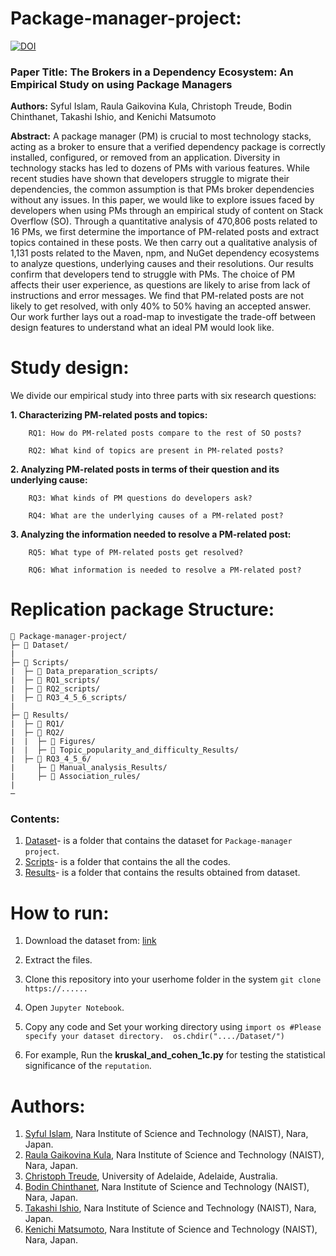 # Package-manager-project:


[![DOI](https://zenodo.org/badge/DOI/10.5281/zenodo.3988740.svg)](https://doi.org/10.5281/zenodo.3988740)


### Paper Title: The Brokers in a Dependency Ecosystem: An Empirical Study on using Package Managers


**Authors:** Syful Islam, Raula Gaikovina Kula, Christoph Treude, Bodin Chinthanet, Takashi Ishio, and Kenichi Matsumoto 


**Abstract:** A package manager (PM) is crucial to most technology stacks, acting as a broker to ensure that a verified dependency package is correctly installed, configured, or removed from an application.
Diversity in technology stacks has led to dozens of PMs with various features.
While recent studies have shown that developers struggle to migrate their dependencies, the common assumption is that PMs broker dependencies without any issues. 
In this paper, we would like to explore issues faced by developers when using PMs through an empirical study of content on Stack Overflow (SO).
Through a quantitative analysis of 470,806  posts related to 16 PMs, we first determine the importance of PM-related posts and extract topics contained in these posts.
We then carry out a qualitative analysis of 1,131 posts related to the Maven, npm, and NuGet dependency ecosystems to analyze questions, underlying causes and their resolutions.
Our results confirm that developers tend to struggle with PMs.
The choice of PM affects their user experience, as questions are likely to arise from lack of instructions and error messages.
We find that PM-related posts are not likely to get resolved, with only 40\% to 50\% having an accepted answer.
Our work further lays out a road-map to investigate the trade-off between design features to understand what an ideal PM would look like.

# Study design:
We divide our empirical study into three parts with six research questions:

**1. Characterizing PM-related posts and topics:**

        RQ1: How do PM-related posts compare to the rest of SO posts?
        
        RQ2: What kind of topics are present in PM-related posts?
        
        
**2. Analyzing PM-related posts in terms of their question and its underlying cause:**

        RQ3: What kinds of PM questions do developers ask?
        
        RQ4: What are the underlying causes of a PM-related post?
        
        
**3. Analyzing the information needed to resolve a PM-related post:**

        RQ5: What type of PM-related posts get resolved?
        
        RQ6: What information is needed to resolve a PM-related post?
        


# Replication package Structure:
```
📁 Package-manager-project/
├─ 📁 Dataset/
|
├─ 📁 Scripts/
|  ├─ 📁 Data_preparation_scripts/
|  ├─ 📁 RQ1_scripts/
|  ├─ 📁 RQ2_scripts/
|  ├─ 📁 RQ3_4_5_6_scripts/
|
├─ 📁 Results/
|  ├─ 📁 RQ1/
|  ├─ 📁 RQ2/
|  |  ├─ 📁 Figures/
|  |  ├─ 📁 Topic_popularity_and_difficulty_Results/
|  ├─ 📁 RQ3_4_5_6/ 
|     ├─ 📁 Manual_analysis_Results/
|     ├─ 📁 Association_rules/
|
─
```
### Contents:
  1. [Dataset](https://github.com/syful-is/Package-manager-project/tree/master/Dataset)- is a folder that contains the dataset for `Package-manager project`.
  2. [Scripts](https://github.com/syful-is/Package-manager-project/tree/master/Scripts)- is a folder that contains the all the codes. 
  3. [Results](https://github.com/syful-is/Package-manager-project/tree/master/Results)- is a folder that contains the results obtained from dataset.

# How to run:
  1. Download the dataset from: [link](....)
  2. Extract the files.
  3. Clone this repository into your userhome folder in the system
  ```git clone https://......```
  3. Open `Jupyter Notebook`.
  4. Copy any code and Set your working directory using 
                ```
                import os
                #Please specify your dataset directory. 
                os.chdir("..../Dataset/")
                ```
  
  4. For example, Run the **kruskal_and_cohen_1c.py** for testing the statistical significance of the `reputation`.


# Authors:
  
  1. [Syful Islam](https://syful-is.github.io/), Nara Institute of Science and Technology (NAIST), Nara, Japan.
  2. [Raula Gaikovina Kula](https://raux.github.io/), Nara Institute of Science and Technology (NAIST), Nara, Japan.
  3. [Christoph Treude](http://ctreude.ca/), University of Adelaide, Adelaide, Australia.
  4. [Bodin Chinthanet](https://bchinthanet.com/), Nara Institute of Science and Technology (NAIST), Nara, Japan.
  5. [Takashi Ishio](https://takashi-ishio.github.io/), Nara Institute of Science and Technology (NAIST), Nara, Japan.
  6. [Kenichi Matsumoto](http://isw3.naist.jp/Contents/Research/cs-05-en.html), Nara Institute of Science and Technology (NAIST), Nara, Japan.

